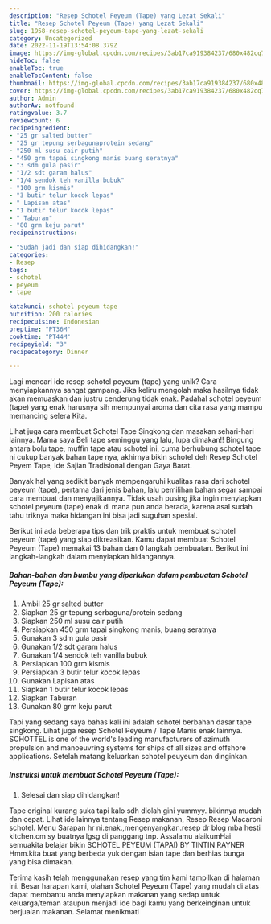 ```yaml
---
description: "Resep Schotel Peyeum (Tape) yang Lezat Sekali"
title: "Resep Schotel Peyeum (Tape) yang Lezat Sekali"
slug: 1958-resep-schotel-peyeum-tape-yang-lezat-sekali
category: Uncategorized
date: 2022-11-19T13:54:08.379Z
image: https://img-global.cpcdn.com/recipes/3ab17ca919384237/680x482cq70/schotel-peyeum-tape-foto-resep-utama.jpg
hideToc: false
enableToc: true
enableTocContent: false
thumbnail: https://img-global.cpcdn.com/recipes/3ab17ca919384237/680x482cq70/schotel-peyeum-tape-foto-resep-utama.jpg
cover: https://img-global.cpcdn.com/recipes/3ab17ca919384237/680x482cq70/schotel-peyeum-tape-foto-resep-utama.jpg
author: Admin
authorAv: notfound
ratingvalue: 3.7
reviewcount: 6
recipeingredient:
- "25 gr salted butter"
- "25 gr tepung serbagunaprotein sedang"
- "250 ml susu cair putih"
- "450 grm tapai singkong manis buang seratnya"
- "3 sdm gula pasir"
- "1/2 sdt garam halus"
- "1/4 sendok teh vanilla bubuk"
- "100 grm kismis"
- "3 butir telur kocok lepas"
- " Lapisan atas"
- "1 butir telur kocok lepas"
- " Taburan"
- "80 grm keju parut"
recipeinstructions:

- "Sudah jadi dan siap dihidangkan!"
categories:
- Resep
tags:
- schotel
- peyeum
- tape

katakunci: schotel peyeum tape 
nutrition: 200 calories
recipecuisine: Indonesian
preptime: "PT36M"
cooktime: "PT44M"
recipeyield: "3"
recipecategory: Dinner

---
```





Lagi mencari ide resep schotel peyeum (tape) yang unik? Cara menyiapkannya sangat gampang. Jika keliru mengolah maka hasilnya tidak akan memuaskan dan justru cenderung tidak enak. Padahal schotel peyeum (tape) yang enak harusnya sih mempunyai aroma dan cita rasa yang mampu memancing selera Kita.





Lihat juga cara membuat Schotel Tape Singkong dan masakan sehari-hari lainnya. Mama saya Beli tape seminggu yang lalu, lupa dimakan!! Bingung antara bolu tape, muffin tape atau schotel ini, cuma berhubung schotel tape ni cukup banyak bahan tape nya, akhirnya bikin schotel deh Resep Schotel Peyem Tape, Ide Sajian Tradisional dengan Gaya Barat.

Banyak hal yang sedikit banyak mempengaruhi kualitas rasa dari schotel peyeum (tape), pertama dari jenis bahan, lalu pemilihan bahan segar sampai cara membuat dan menyajikannya. Tidak usah pusing jika ingin menyiapkan schotel peyeum (tape) enak di mana pun anda berada, karena asal sudah tahu triknya maka hidangan ini bisa jadi suguhan spesial.






Berikut ini ada beberapa tips dan trik praktis untuk membuat schotel peyeum (tape) yang siap dikreasikan. Kamu dapat membuat Schotel Peyeum (Tape) memakai 13 bahan dan 0 langkah pembuatan. Berikut ini langkah-langkah dalam menyiapkan hidangannya.

<!--inarticleads1-->

##### Bahan-bahan dan bumbu yang diperlukan dalam pembuatan Schotel Peyeum (Tape):

1. Ambil 25 gr salted butter
1. Siapkan 25 gr tepung serbaguna/protein sedang
1. Siapkan 250 ml susu cair putih
1. Persiapkan 450 grm tapai singkong manis, buang seratnya
1. Gunakan 3 sdm gula pasir
1. Gunakan 1/2 sdt garam halus
1. Gunakan 1/4 sendok teh vanilla bubuk
1. Persiapkan 100 grm kismis
1. Persiapkan 3 butir telur kocok lepas
1. Gunakan  Lapisan atas
1. Siapkan 1 butir telur kocok lepas
1. Siapkan  Taburan
1. Gunakan 80 grm keju parut


Tapi yang sedang saya bahas kali ini adalah schotel berbahan dasar tape singkong. Lihat juga resep Schotel Peyeum / Tape Manis enak lainnya. SCHOTTEL is one of the world&#39;s leading manufacturers of azimuth propulsion and manoeuvring systems for ships of all sizes and offshore applications. Setelah matang keluarkan schotel peuyeum dan dinginkan. 

<!--inarticleads2-->

##### Instruksi untuk membuat Schotel Peyeum (Tape):


1. Selesai dan siap dihidangkan!

Tape original kurang suka tapi kalo sdh diolah gini yummyy. bikinnya mudah dan cepat. Lihat ide lainnya tentang Resep makanan, Resep Resep Macaroni schotel. Menu Sarapan hr ni.enak.,mengenyangkan.resep dr blog mba hesti kitchen.cm sy buatnya lgsg di panggang tnp. Assalamu alaikumHai semuakita belajar bikin SCHOTEL PEYEUM (TAPAI) BY TINTIN RAYNER Hmm.kita buat yang berbeda yuk dengan isian tape dan berhias bunga yang bisa dimakan. 

Terima kasih telah menggunakan resep yang tim kami tampilkan di halaman ini. Besar harapan kami, olahan Schotel Peyeum (Tape) yang mudah di atas dapat membantu anda menyiapkan makanan yang sedap untuk keluarga/teman ataupun menjadi ide bagi kamu yang berkeinginan untuk berjualan makanan. Selamat menikmati
